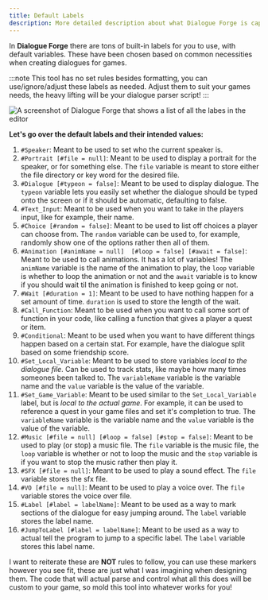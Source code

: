 ```yaml
---
title: Default Labels
description: More detailed description about what Dialogue Forge is capable of.
---
```


In **Dialogue Forge** there are tons of built-in labels for you to use, with default variables. These have been chosen based on common necessities when creating dialogues for games.

:::note
This tool has no set rules besides formatting, you can use/ignore/adjust these labels as needed. Adjust them to suit your games needs, the heavy lifting will be your dialogue parser script!
:::

![A screenshot of Dialogue Forge that shows a list of all the labes in the editor](../../../assets/AllLabels.png)

**Let's go over the default labels and their intended values:**
1. `#Speaker`: Meant to be used to set who the current speaker is.
2. `#Portrait [#file = null]`: Meant to be used to display a portrait for the speaker, or for something else. The `file` variable is meant to store either the file directory or key word for the desired file.
3. `#Dialogue [#typeon = false]`: Meant to be used to display dialogue. The `typeon` variable lets you easily set whether the dialogue should be typed onto the screen or if it should be automatic, defaulting to false.
4. `#Text_Input`: Meant to be used when you want to take in the players input, like for example, their name.
5. `#Choice [#random = false]`: Meant to be used to list off choices a player can choose from. The `random` variable can be used to, for example, randomly show one of the options rather then all of them.
6. `#Animation [#animName = null]  [#loop = false] [#await = false]`: Meant to be used to call animations. It has a lot of variables! The `animName` variable is the name of the animation to play, the `loop` variable is whether to loop the animation or not and the `await` variable is to know if you should wait til the animation is finished to keep going or not.
7. `#Wait [#duration = 1]`: Meant to be used to have nothing happen for a set amount of time. `duration` is used to store the length of the wait.
8. `#Call_Function`: Meant to be used when you want to call some sort of function in your code, like calling a function that gives a player a quest or item.
9. `#Conditional`: Meant to be used when you want to have different things happen based on a certain stat. For example, have the dialogue split based on some friendship score.
10. `#Set_Local_Variable`: Meant to be used to store variables *local to the dialogue file*. Can be used to track stats, like maybe how many times someones been talked to. The `variableName` variable is the variable name and the `value` variable is the value of the variable.
11. `#Set_Game_Variable`: Meant to be used similar to the `Set_Local_Variable` label, but is *local to the actual game*. For example, it can be used to reference a quest in your game files and set it's completion to true. The `variableName` variable is the variable name and the `value` variable is the value of the variable.
12. `#Music [#file = null] [#loop = false] [#stop = false]`: Meant to be used to play (or stop) a music file. The `file` variable is the music file, the `loop` variable is whether or not to loop the music and the `stop` variable is if you want to stop the music rather then play it.
13. `#SFX [#file = null]`: Meant to be used to play a sound effect. The `file` variable stores the sfx file.
14. `#VO [#file = null]`: Meant to be used to play a voice over. The `file` variable stores the voice over file.
15. `#Label [#label = labelName]`: Meant to be used as a way to mark sections of the dialogue for easy jumping around. The `label` variable stores the label name.
16. `#JumpToLabel [#label = labelName]`: Meant to be used as a way to actual tell the program to jump to a specific label. The `label` variable stores this label name.

I want to reiterate these are **NOT** rules to follow, you can use these markers however you see fit, these are just what I was imagining when designing them. The code that will actual parse and control what all this does will be custom to your game, so mold this tool into whatever works for you!